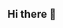 ## Hi there 👋

<!--
**Fernandez-Jose-02/Fernandez-Jose-02** is a ✨ _special_ ✨ repository because its `README.md` (this file) appears on your GitHub profile.

Here are some ideas to get you started:

My name: Fernandez Sanchez Jose Alexander
I study: Ingeniria en Sistemas
Peru es Clave ;D
-->
